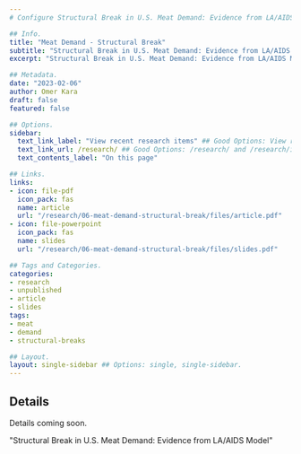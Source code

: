 ```yaml
---
# Configure Structural Break in U.S. Meat Demand: Evidence from LA/AIDS Model Page.

## Info.
title: "Meat Demand - Structural Break"
subtitle: "Structural Break in U.S. Meat Demand: Evidence from LA/AIDS Model"
excerpt: "Structural Break in U.S. Meat Demand: Evidence from LA/AIDS Model" ## Shown on the Research Main Page, but does not shown on the Research Page.

## Metadata.
date: "2023-02-06"
author: Omer Kara
draft: false
featured: false

## Options.
sidebar:
  text_link_label: "View recent research items" ## Good Options: View recent research items and Subscribe via RSS.
  text_link_url: /research/ ## Good Options: /research/ and /research/index.xml.
  text_contents_label: "On this page"

## Links.
links:
- icon: file-pdf
  icon_pack: fas
  name: article
  url: "/research/06-meat-demand-structural-break/files/article.pdf"
- icon: file-powerpoint
  icon_pack: fas
  name: slides
  url: "/research/06-meat-demand-structural-break/files/slides.pdf"

## Tags and Categories.
categories:
- research
- unpublished
- article
- slides
tags:
- meat
- demand
- structural-breaks

## Layout.
layout: single-sidebar ## Options: single, single-sidebar.
---
```




## Details
Details coming soon.

"Structural Break in U.S. Meat Demand: Evidence from LA/AIDS Model"
